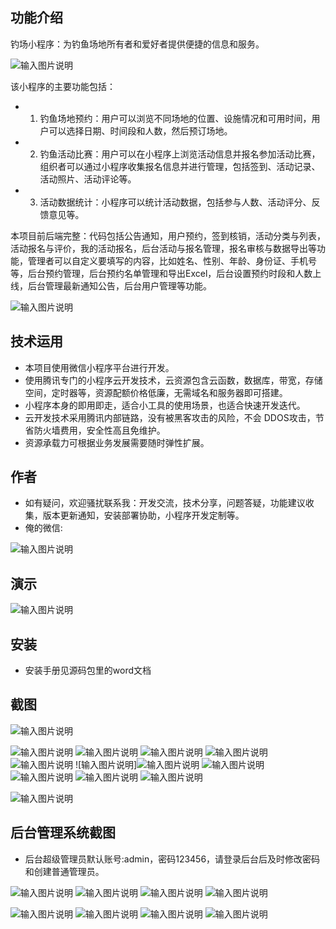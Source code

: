 ## 功能介绍 

钓场小程序：为钓鱼场地所有者和爱好者提供便捷的信息和服务。 

![输入图片说明](demo/%E4%BA%8C%E7%BB%B4%E7%A0%81.png)

该小程序的主要功能包括： 
- 1. 钓鱼场地预约：用户可以浏览不同场地的位置、设施情况和可用时间，用户可以选择日期、时间段和人数，然后预订场地。 
- 2. 钓鱼活动比赛：用户可以在小程序上浏览活动信息并报名参加活动比赛，组织者可以通过小程序收集报名信息并进行管理，包括签到、活动记录、活动照片、活动评论等。
- 3. 活动数据统计：小程序可以统计活动数据，包括参与人数、活动评分、反馈意见等。  

本项目前后端完整：代码包括公告通知，用户预约，签到核销，活动分类与列表，活动报名与评价，我的活动报名，后台活动与报名管理，报名审核与数据导出等功能，管理者可以自定义要填写的内容，比如姓名、性别、年龄、身份证、手机号等，后台预约管理，后台预约名单管理和导出Excel，后台设置预约时段和人数上线，后台管理最新通知公告，后台用户管理等功能。

 
![输入图片说明](demo/%E9%92%93%E5%9C%BA%20(2).jpg)


## 技术运用
- 本项目使用微信小程序平台进行开发。
- 使用腾讯专门的小程序云开发技术，云资源包含云函数，数据库，带宽，存储空间，定时器等，资源配额价格低廉，无需域名和服务器即可搭建。
- 小程序本身的即用即走，适合小工具的使用场景，也适合快速开发迭代。
- 云开发技术采用腾讯内部链路，没有被黑客攻击的风险，不会 DDOS攻击，节省防火墙费用，安全性高且免维护。
- 资源承载力可根据业务发展需要随时弹性扩展。  



## 作者
- 如有疑问，欢迎骚扰联系我：开发交流，技术分享，问题答疑，功能建议收集，版本更新通知，安装部署协助，小程序开发定制等。
- 俺的微信: 
 
![输入图片说明](demo/author-base.png)


## 演示 

 ![输入图片说明](demo/%E4%BA%8C%E7%BB%B4%E7%A0%81.png)

## 安装

- 安装手册见源码包里的word文档
 




## 截图

![输入图片说明](demo/0%E9%A6%96%E9%A1%B5.png)

![输入图片说明](demo/1%E5%AE%9D%E5%85%B8.png)
![输入图片说明](demo/2%E6%97%A5%E5%8E%86.png)
![输入图片说明](demo/3%E9%92%93%E5%9C%BA%E9%A2%84%E7%BA%A6.png)
 ![输入图片说明](demo/4%E9%A2%84%E7%BA%A6.png)
![输入图片说明](demo/5%E9%A2%84%E7%BA%A6.png)
![输入图片说明]![输入图片说明](demo/7%E6%88%91%E7%9A%84%E9%A2%84%E7%BA%A6%E8%AF%A6%E6%83%85.png)
![输入图片说明](demo/8%E6%B4%BB%E5%8A%A8.png)
![输入图片说明](demo/9%E6%B4%BB%E5%8A%A8%E8%AF%A6%E6%83%85.png)
![输入图片说明](demo/10%E6%B4%BB%E5%8A%A8%E6%8A%A5%E5%90%8D.png)
![输入图片说明](demo/11%E6%88%91%E7%9A%84%E6%B4%BB%E5%8A%A8%E6%8A%A5%E5%90%8D.png)


![输入图片说明](demo/12%E6%88%91%E7%9A%84.png)

## 后台管理系统截图 
- 后台超级管理员默认账号:admin，密码123456，请登录后台后及时修改密码和创建普通管理员。


![输入图片说明](demo/80%E5%90%8E%E5%8F%B0-%E9%A6%96%E9%A1%B5.png)
![输入图片说明](demo/81%E5%90%8E%E5%8F%B0-%E9%A2%84%E7%BA%A6%E7%AE%A1%E7%90%86.png)
![输入图片说明](demo/82%E5%90%8E%E5%8F%B0-%E9%A2%84%E7%BA%A6%E5%90%8D%E5%8D%95.png)
![输入图片说明](demo/83%E5%90%8E%E5%8F%B0-%E6%B4%BB%E5%8A%A8%E7%AE%A1%E7%90%86.png)

![输入图片说明](demo/84%E5%90%8E%E5%8F%B0-%E6%B4%BB%E5%8A%A8.png)
![输入图片说明](demo/85%E5%90%8E%E5%8F%B0-%E6%B4%BB%E5%8A%A8%E5%90%8D%E5%8D%95%E5%AF%BC%E5%87%BA.png)
![输入图片说明](demo/86%E5%90%8E%E5%8F%B0-%E9%A2%84%E7%BA%A6%E6%97%B6%E6%AE%B5.png)
![输入图片说明](demo/87%E5%90%8E%E5%8F%B0-%E7%94%A8%E6%88%B7%E7%AE%A1%E7%90%86.png)




